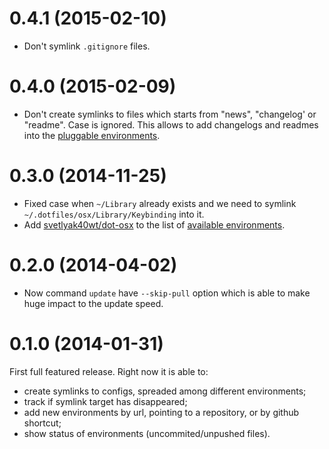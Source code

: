 0.4.1 (2015-02-10)
==================

* Don't symlink `.gitignore` files.

0.4.0 (2015-02-09)
==================

* Don't create symlinks to files which starts from "news", "changelog' or "readme". Case is ignored.
  This allows to add changelogs and readmes into the [pluggable environments][envs].

0.3.0 (2014-11-25)
==================

* Fixed case when `~/Library` already exists and we need to symlink `~/.dotfiles/osx/Library/Keybinding` into it.
* Add [svetlyak40wt/dot-osx](https://github.com/svetlyak40wt/dot-osx) to the list of [available environments][envs].

0.2.0 (2014-04-02)
==================

* Now command `update` have `--skip-pull` option which is able
  to make huge impact to the update speed.

0.1.0 (2014-01-31)
==================

First full featured release. Right now it is able to:

* create symlinks to configs, spreaded among different environments;
* track if symlink target has disappeared;
* add new environments by url, pointing to a repository, or by github
  shortcut;
* show status of environments (uncommited/unpushed files).


[envs]: https://github.com/svetlyak40wt/dotfiler#environments
